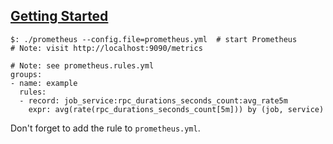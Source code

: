 ## [Getting Started](https://prometheus.io/docs/prometheus/latest/getting_started/)

```
$: ./prometheus --config.file=prometheus.yml  # start Prometheus
# Note: visit http://localhost:9090/metrics
```

```
# Note: see prometheus.rules.yml
groups:
- name: example
  rules:
  - record: job_service:rpc_durations_seconds_count:avg_rate5m
    expr: avg(rate(rpc_durations_seconds_count[5m])) by (job, service)
```
Don't forget to add the rule to `prometheus.yml`.  
